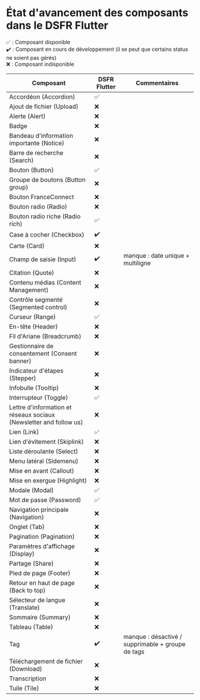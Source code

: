# État d'avancement des composants dans le DSFR Flutter

✅ : Composant disponible  
✔️ : Composant en cours de développement (il se peut que certains status ne soient pas gérés)  
❌ : Composant indisponible  


| Composant                                                          | DSFR Flutter | Commentaires                                                       |
|--------------------------------------------------------------------|--------------|--------------------------------------------------------------------|
| Accordéon (Accordion)                                              | ✅            |                                                                    |
| Ajout de fichier (Upload)                                          | ❌            |                                                                    |
| Alerte (Alert)                                                     | ❌            |                                                                    |
| Badge                                                              | ❌            |                                                                    |
| Bandeau d'information importante (Notice)                          | ❌            |                                                                    |
| Barre de recherche (Search)                                        | ❌            |                                                                    |
| Bouton (Button)                                                    | ✅            |                                                                    |
| Groupe de boutons (Button group)                                   | ❌            |                                                                    |
| Bouton FranceConnect                                               | ❌            |                                                                    |
| Bouton radio (Radio)                                               | ❌            |                                                                    |
| Bouton radio riche (Radio rich)                                    | ✅            |                                                                    |
| Case à cocher (Checkbox)                                           | ✔️           |                                                                    |
| Carte (Card)                                                       | ❌            |                                                                    |
| Champ de saisie (Input)                                            | ✔️           | manque : date unique + multiligne                                  |
| Citation (Quote)                                                   | ❌            |                                                                    |
| Contenu médias (Content Management)                                | ❌            |                                                                    |
| Contrôle segmenté (Segmented control)                              | ❌            |                                                                    |
| Curseur (Range)                                                    | ✅            |                                                                    |
| En-tête (Header)                                                   | ❌            |                                                                    |
| Fil d'Ariane (Breadcrumb)                                          | ❌            |                                                                    |
| Gestionnaire de consentement (Consent banner)                      | ❌            |                                                                    |
| Indicateur d'étapes (Stepper)                                      | ❌            |                                                                    |
| Infobulle (Tooltip)                                                | ❌            |                                                                    |
| Interrupteur (Toggle)                                              | ✅️           |                                                                    |
| Lettre d'information et réseaux sociaux (Newsletter and follow us) | ❌            |                                                                    |
| Lien (Link)                                                        | ✅            |                                                                    |
| Lien d'évitement (Skiplink)                                        | ❌            |                                                                    |
| Liste déroulante (Select)                                          | ❌            |                                                                    |
| Menu latéral (Sidemenu)                                            | ❌            |                                                                    |
| Mise en avant (Callout)                                            | ❌            |                                                                    |
| Mise en exergue (Highlight)                                        | ❌            |                                                                    |
| Modale (Modal)                                                     | ✅            |                                                                    |
| Mot de passe (Password)                                            | ✅            |                                                                    |
| Navigation principale (Navigation)                                 | ❌            |                                                                    |
| Onglet (Tab)                                                       | ❌            |                                                                    |
| Pagination (Pagination)                                            | ❌            |                                                                    |
| Paramètres d'affichage (Display)                                   | ❌            |                                                                    |
| Partage (Share)                                                    | ❌            |                                                                    |
| Pied de page (Footer)                                              | ❌            |                                                                    |
| Retour en haut de page (Back to top)                               | ❌            |                                                                    |
| Sélecteur de langue (Translate)                                    | ❌            |                                                                    |
| Sommaire (Summary)                                                 | ❌            |                                                                    |
| Tableau (Table)                                                    | ❌            |                                                                    |
| Tag                                                                | ✔️            | manque : désactivé / supprimable + groupe de tags |
| Téléchargement de fichier (Download)                               | ❌            |                                                                    |
| Transcription                                                      | ❌            |                                                                    |
| Tuile (Tile)                                                       | ❌            |                                                                    |
